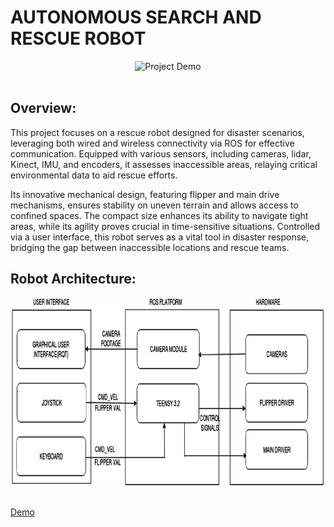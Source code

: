 # AUTONOMOUS SEARCH AND RESCUE ROBOT

<p align="center">
  <img src="https://github.com/NigamKatta/RescueRobot/blob/main/Assets/ScorpionImage.jpeg"  width="500" height="300" alt="Project Demo">
  <br><br>
</p>


## Overview:
This project focuses on a rescue robot designed for disaster scenarios, leveraging both wired and wireless connectivity via ROS for effective communication. Equipped with various sensors, including cameras, lidar, Kinect, IMU, and encoders, it assesses inaccessible areas, relaying critical environmental data to aid rescue efforts.

Its innovative mechanical design, featuring flipper and main drive mechanisms, ensures stability on uneven terrain and allows access to confined spaces. The compact size enhances its ability to navigate tight areas, while its agility proves crucial in time-sensitive situations. Controlled via a user interface, this robot serves as a vital tool in disaster response, bridging the gap between inaccessible locations and rescue teams.

## Robot Architecture:


<p align="center">
  <img src="https://github.com/NigamKatta/RescueRobot/blob/main/Assets/Architecture.png"  width="500" height="300" alt="Project Demo">
  <br><br>
</p>

[Demo](https://www.youtube.com/watch?v=qSWeLO4bYwI)

